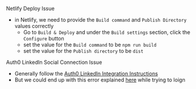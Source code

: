 Netlify Deploy Issue
- in Netlify, we need to provide the `Build command` and `Publish Directory` values correctly
    - Go to `Build & Deploy` and under the `Build settings` section, click the `Configure` button
    - set the value for the `Build command` to be `npm run build`
    - set the value for the `Publish directory` to be `dist`



Auth0 LinkedIn Social Connection Issue
- Generally follow the [Auth0 LinkedIn Integration Instructions](https://manage.auth0.com/dashboard/us/dev-zm8k7g0jntagspap/marketplace/integrations/linkedin-social-connection)
- But we could end up with this error explained [here](https://community.auth0.com/t/error-your-linkedin-network-will-be-back-soon-when-using-linkedin-social-connection/136532) while trying to loign 
